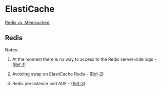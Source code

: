 # ElastiCache

[Redis vs. Memcached](https://aws.amazon.com/elasticache/redis-vs-memcached/)

## Redis

Notes:

1. At the moment there is no way to access to the Redis server-side logs - 
([Ref-1](https://stackoverflow.com/questions/56489392/how-to-access-redis-logs-on-aws-elastic-cache))

2. Avoiding swap on ElastiCache Redis - 
([Ref-2](https://serverfault.com/questions/724047/avoiding-swap-on-elasticache-redis))

3. Redis persistence and AOF - 
([Ref-3](https://stackoverflow.com/questions/16384436/redis-memory-and-cpu-spikes))

